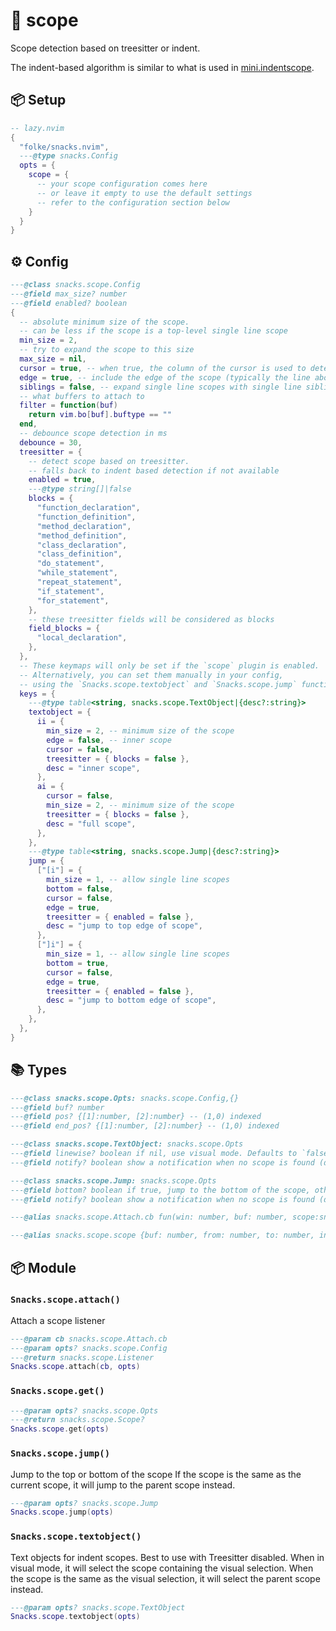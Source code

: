 # 🍿 scope

Scope detection based on treesitter or indent.

The indent-based algorithm is similar to what is used
in [mini.indentscope](https://github.com/echasnovski/mini.indentscope).

<!-- docgen -->

## 📦 Setup

```lua
-- lazy.nvim
{
  "folke/snacks.nvim",
  ---@type snacks.Config
  opts = {
    scope = {
      -- your scope configuration comes here
      -- or leave it empty to use the default settings
      -- refer to the configuration section below
    }
  }
}
```

## ⚙️ Config

```lua
---@class snacks.scope.Config
---@field max_size? number
---@field enabled? boolean
{
  -- absolute minimum size of the scope.
  -- can be less if the scope is a top-level single line scope
  min_size = 2,
  -- try to expand the scope to this size
  max_size = nil,
  cursor = true, -- when true, the column of the cursor is used to determine the scope
  edge = true, -- include the edge of the scope (typically the line above and below with smaller indent)
  siblings = false, -- expand single line scopes with single line siblings
  -- what buffers to attach to
  filter = function(buf)
    return vim.bo[buf].buftype == ""
  end,
  -- debounce scope detection in ms
  debounce = 30,
  treesitter = {
    -- detect scope based on treesitter.
    -- falls back to indent based detection if not available
    enabled = true,
    ---@type string[]|false
    blocks = {
      "function_declaration",
      "function_definition",
      "method_declaration",
      "method_definition",
      "class_declaration",
      "class_definition",
      "do_statement",
      "while_statement",
      "repeat_statement",
      "if_statement",
      "for_statement",
    },
    -- these treesitter fields will be considered as blocks
    field_blocks = {
      "local_declaration",
    },
  },
  -- These keymaps will only be set if the `scope` plugin is enabled.
  -- Alternatively, you can set them manually in your config,
  -- using the `Snacks.scope.textobject` and `Snacks.scope.jump` functions.
  keys = {
    ---@type table<string, snacks.scope.TextObject|{desc?:string}>
    textobject = {
      ii = {
        min_size = 2, -- minimum size of the scope
        edge = false, -- inner scope
        cursor = false,
        treesitter = { blocks = false },
        desc = "inner scope",
      },
      ai = {
        cursor = false,
        min_size = 2, -- minimum size of the scope
        treesitter = { blocks = false },
        desc = "full scope",
      },
    },
    ---@type table<string, snacks.scope.Jump|{desc?:string}>
    jump = {
      ["[i"] = {
        min_size = 1, -- allow single line scopes
        bottom = false,
        cursor = false,
        edge = true,
        treesitter = { enabled = false },
        desc = "jump to top edge of scope",
      },
      ["]i"] = {
        min_size = 1, -- allow single line scopes
        bottom = true,
        cursor = false,
        edge = true,
        treesitter = { enabled = false },
        desc = "jump to bottom edge of scope",
      },
    },
  },
}
```

## 📚 Types

```lua
---@class snacks.scope.Opts: snacks.scope.Config,{}
---@field buf? number
---@field pos? {[1]:number, [2]:number} -- (1,0) indexed
---@field end_pos? {[1]:number, [2]:number} -- (1,0) indexed
```

```lua
---@class snacks.scope.TextObject: snacks.scope.Opts
---@field linewise? boolean if nil, use visual mode. Defaults to `false` when not in visual mode
---@field notify? boolean show a notification when no scope is found (defaults to true)
```

```lua
---@class snacks.scope.Jump: snacks.scope.Opts
---@field bottom? boolean if true, jump to the bottom of the scope, otherwise to the top
---@field notify? boolean show a notification when no scope is found (defaults to true)
```

```lua
---@alias snacks.scope.Attach.cb fun(win: number, buf: number, scope:snacks.scope.Scope?, prev:snacks.scope.Scope?)
```

```lua
---@alias snacks.scope.scope {buf: number, from: number, to: number, indent?: number}
```

## 📦 Module

### `Snacks.scope.attach()`

Attach a scope listener

```lua
---@param cb snacks.scope.Attach.cb
---@param opts? snacks.scope.Config
---@return snacks.scope.Listener
Snacks.scope.attach(cb, opts)
```

### `Snacks.scope.get()`

```lua
---@param opts? snacks.scope.Opts
---@return snacks.scope.Scope?
Snacks.scope.get(opts)
```

### `Snacks.scope.jump()`

Jump to the top or bottom of the scope
If the scope is the same as the current scope, it will jump to the parent scope instead.

```lua
---@param opts? snacks.scope.Jump
Snacks.scope.jump(opts)
```

### `Snacks.scope.textobject()`

Text objects for indent scopes.
Best to use with Treesitter disabled.
When in visual mode, it will select the scope containing the visual selection.
When the scope is the same as the visual selection, it will select the parent scope instead.

```lua
---@param opts? snacks.scope.TextObject
Snacks.scope.textobject(opts)
```

